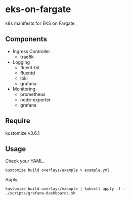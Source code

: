 # eks-on-fargate

k8s manifests for EKS on Fargate.

## Components

- Ingress Controller
  - traefik
- Logging
  - fluent-bit
  - fluentd
  - loki
  - grafana
- Monitoring
  - prometheus
  - node-exporter
  - grafana

## Require

kustomize v3.6.1

## Usage

Check your YAML.

```shell
kustomize build overlays/example > example.yml
```

Apply.

```shell
kustomize build overlays/example | kubectl apply -f -
./scripts/grafana-dashboards.sh
```
